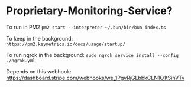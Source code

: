 # Proprietary-Monitoring-Service?

To run in PM2 `pm2 start --interpreter ~/.bun/bin/bun index.ts`

To keep in the background: `https://pm2.keymetrics.io/docs/usage/startup/`

To run ngrok in the background: `sudo ngrok service install --config ./ngrok.yml`

Depends on this webhook: https://dashboard.stripe.com/webhooks/we_1PgvRjGLbbkCLN1Q1tSinVTv
